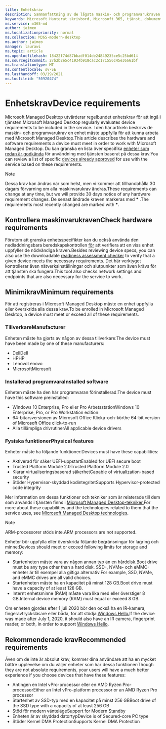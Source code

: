 ```yaml
---
title: Enhetskrav
description: Sammanfattning av de lägsta maskin- och programvarukraven för att enheter ska fungera med Microsoft Managed Desktop
keywords: Microsoft Hanterat skrivbord, Microsoft 365, tjänst, dokumentation
ms.service: m365-md
author: jaimeo
ms.localizationpriority: normal
ms.collection: M365-modern-desktop
ms.author: jaimeo
manager: laurawi
ms.topic: article
ms.openlocfilehash: 18422f74d87bbadf014de24849235ce5c25bd614
ms.sourcegitcommit: 27b2b2e5c41934b918cac2c171556c45e36661bf
ms.translationtype: MT
ms.contentlocale: sv-SE
ms.lasthandoff: 03/19/2021
ms.locfileid: "50920474"
---
```

# <a name="device-requirements"></a><span data-ttu-id="9d582-104">Enhetskrav</span><span class="sxs-lookup"><span data-stu-id="9d582-104">Device requirements</span></span>

<span data-ttu-id="9d582-105">Microsoft Managed Desktop utvärderar regelbundet enhetskrav för att ingå i tjänsten.</span><span class="sxs-lookup"><span data-stu-id="9d582-105">Microsoft Managed Desktop regularly evaluates device requirements to be included in the service.</span></span> <span data-ttu-id="9d582-106">I den här artikeln beskrivs de maskin- och programvarukrav en enhet måste uppfylla för att kunna arbeta med Microsoft Managed Desktop.</span><span class="sxs-lookup"><span data-stu-id="9d582-106">This article describes the hardware and software requirements a device must meet in order to work with Microsoft Managed Desktop.</span></span> <span data-ttu-id="9d582-107">Du kan granska en lista över specifika [enheter som redan är godkända](device-list.md) för användning med tjänsten baserat på dessa krav.</span><span class="sxs-lookup"><span data-stu-id="9d582-107">You can review a list of specific [devices already approved](device-list.md) for use with the service based on these requirements.</span></span>

> [!NOTE]
> <span data-ttu-id="9d582-108">Dessa krav kan ändras när som helst, men vi kommer att tillhandahålla 30 dagars förvarning om alla maskinvarukrav ändras.</span><span class="sxs-lookup"><span data-stu-id="9d582-108">These requirements can change at any time, but we will provide 30 days notice of any hardware requirement changes.</span></span> <span data-ttu-id="9d582-109">De senast ändrade kraven markeras med **\*** .</span><span class="sxs-lookup"><span data-stu-id="9d582-109">The requirements most recently changed are marked with **\***.</span></span> 

## <a name="check-hardware-requirements"></a><span data-ttu-id="9d582-110">Kontrollera maskinvarukraven</span><span class="sxs-lookup"><span data-stu-id="9d582-110">Check hardware requirements</span></span>

<span data-ttu-id="9d582-111">Förutom att granska enhetsspecifikter kan du också använda den nedladdningsbara beredskapskontrollen [för](../get-ready/readiness-assessment-downloadable.md) att verifiera att en viss enhet uppfyller de nödvändiga kraven.</span><span class="sxs-lookup"><span data-stu-id="9d582-111">Besides reviewing device specs, you can also use the downloadable [readiness assessment checker](../get-ready/readiness-assessment-downloadable.md) to verify that a given device meets the necessary requirements.</span></span> <span data-ttu-id="9d582-112">Det här verktyget kontrollerar även nätverksinställningar och slutpunkter som även krävs för att tjänsten ska fungera.</span><span class="sxs-lookup"><span data-stu-id="9d582-112">This tool also checks network settings and endpoints that are also necessary for the service to work.</span></span>

## <a name="minimum-requirements"></a><span data-ttu-id="9d582-113">Minimikrav</span><span class="sxs-lookup"><span data-stu-id="9d582-113">Minimum requirements</span></span>

<span data-ttu-id="9d582-114">För att registreras i Microsoft Managed Desktop måste en enhet uppfylla eller överskrida alla dessa krav.</span><span class="sxs-lookup"><span data-stu-id="9d582-114">To be enrolled in Microsoft Managed Desktop, a device must meet or exceed all of these requirements.</span></span>

### <a name="manufacturer"></a><span data-ttu-id="9d582-115">Tillverkare</span><span class="sxs-lookup"><span data-stu-id="9d582-115">Manufacturer</span></span>

<span data-ttu-id="9d582-116">Enheten måste ha gjorts av någon av dessa tillverkare:</span><span class="sxs-lookup"><span data-stu-id="9d582-116">The device must have been made by one of these manufacturers:</span></span>

- <span data-ttu-id="9d582-117">Dell</span><span class="sxs-lookup"><span data-stu-id="9d582-117">Dell</span></span>
- <span data-ttu-id="9d582-118">HP</span><span class="sxs-lookup"><span data-stu-id="9d582-118">HP</span></span>
- <span data-ttu-id="9d582-119">Lenovo</span><span class="sxs-lookup"><span data-stu-id="9d582-119">Lenovo</span></span>
- <span data-ttu-id="9d582-120">Microsoft</span><span class="sxs-lookup"><span data-stu-id="9d582-120">Microsoft</span></span>


### <a name="installed-software"></a><span data-ttu-id="9d582-121">Installerad programvara</span><span class="sxs-lookup"><span data-stu-id="9d582-121">Installed software</span></span>

<span data-ttu-id="9d582-122">Enheten måste ha den här programvaran förinstallerad:</span><span class="sxs-lookup"><span data-stu-id="9d582-122">The device must have this software preinstalled:</span></span>

- <span data-ttu-id="9d582-123">Windows 10 Enterprise, Pro eller Pro Arbetsstation</span><span class="sxs-lookup"><span data-stu-id="9d582-123">Windows 10 Enterprise, Pro, or Pro Workstation edition</span></span>
- <span data-ttu-id="9d582-124">64-bitarsversionen av Microsoft Office Klicka-och-kör</span><span class="sxs-lookup"><span data-stu-id="9d582-124">the 64-bit version of Microsoft Office click-to-run</span></span> 
- <span data-ttu-id="9d582-125">Alla tillämpliga drivrutiner</span><span class="sxs-lookup"><span data-stu-id="9d582-125">All applicable device drivers</span></span>


### <a name="physical-features"></a><span data-ttu-id="9d582-126">Fysiska funktioner</span><span class="sxs-lookup"><span data-stu-id="9d582-126">Physical features</span></span>

<span data-ttu-id="9d582-127">Enheter måste ha följande funktioner:</span><span class="sxs-lookup"><span data-stu-id="9d582-127">Devices must have these capabilities:</span></span>

- <span data-ttu-id="9d582-128">Aktiverad för säker UEFI-uppstart</span><span class="sxs-lookup"><span data-stu-id="9d582-128">Enabled for UEFI secure boot</span></span> 
- <span data-ttu-id="9d582-129">Trusted Platform Module 2.0</span><span class="sxs-lookup"><span data-stu-id="9d582-129">Trusted Platform Module 2.0</span></span> 
- <span data-ttu-id="9d582-130">Klarar virtualiseringsbaserad säkerhet</span><span class="sxs-lookup"><span data-stu-id="9d582-130">Capable of virtualization-based security</span></span> 
- <span data-ttu-id="9d582-131">Stöder Hypervisor-skyddad kodintegritet</span><span class="sxs-lookup"><span data-stu-id="9d582-131">Supports Hypervisor-protected code integrity</span></span> 

<span data-ttu-id="9d582-132">Mer information om dessa funktioner och tekniker som är relaterade till dem som används i tjänsten finns i [Microsoft Managed Desktop-tekniker.](../intro/technologies.md)</span><span class="sxs-lookup"><span data-stu-id="9d582-132">For more about these capabilities and the technologies related to them that the service uses, see [Microsoft Managed Desktop technologies](../intro/technologies.md).</span></span>

> [!NOTE]
> <span data-ttu-id="9d582-133">ARM-processorer stöds inte.</span><span class="sxs-lookup"><span data-stu-id="9d582-133">ARM processors are not supported.</span></span>

<span data-ttu-id="9d582-134">Enheter bör uppfylla eller överskrida följande begränsningar för lagring och minne:</span><span class="sxs-lookup"><span data-stu-id="9d582-134">Devices should meet or exceed following limits for storage and memory:</span></span>

- <span data-ttu-id="9d582-135">Startenheten måste vara av någon annan typ än en hårddisk.</span><span class="sxs-lookup"><span data-stu-id="9d582-135">Boot drive must be any type other than a hard disk.</span></span> <span data-ttu-id="9d582-136">SSD-, NVMe- och eMMC-enheter är till exempel alla giltiga alternativ.</span><span class="sxs-lookup"><span data-stu-id="9d582-136">For example, SSD, NVMe, and eMMC drives are all valid choices.</span></span>
- <span data-ttu-id="9d582-137">Startenheten måste ha en kapacitet på minst 128 GB.</span><span class="sxs-lookup"><span data-stu-id="9d582-137">Boot drive must have a capacity of at least 128 GB.</span></span>
- <span data-ttu-id="9d582-138">Internt enhetsminne (RAM) måste vara lika med eller överstiger 8 GB.</span><span class="sxs-lookup"><span data-stu-id="9d582-138">Internal device memory (RAM) must equal or exceed 8 GB.</span></span>

<span data-ttu-id="9d582-139">Om enheten gjordes efter 1 juli 2020 bör den också ha en IR-kamera, fingeravtrycksläsare eller båda, för att stödja [Windows Hello.](/windows-hardware/design/device-experiences/windows-hello-enhanced-sign-in-security)</span><span class="sxs-lookup"><span data-stu-id="9d582-139">If the device was made after July 1, 2020, it should also have an IR camera, fingerprint reader, or both, in order to support [Windows Hello](/windows-hardware/design/device-experiences/windows-hello-enhanced-sign-in-security).</span></span>

## <a name="recommended-requirements"></a><span data-ttu-id="9d582-140">Rekommenderade krav</span><span class="sxs-lookup"><span data-stu-id="9d582-140">Recommended requirements</span></span>

<span data-ttu-id="9d582-141">Även om de inte är absolut krav, kommer dina användare att ha en mycket bättre upplevelse om du väljer enheter som har dessa funktioner:</span><span class="sxs-lookup"><span data-stu-id="9d582-141">Though they are not absolute requirements, your users will have a much better experience if you choose devices that have these features:</span></span>

- <span data-ttu-id="9d582-142">Antingen en Intel vPro-processor eller en AMD Ryzen Pro-processor</span><span class="sxs-lookup"><span data-stu-id="9d582-142">Either an Intel vPro-platform processor or an AMD Ryzen Pro processor</span></span>
- <span data-ttu-id="9d582-143">Startenhet av SSD-typ med en kapacitet på minst 256 GB</span><span class="sxs-lookup"><span data-stu-id="9d582-143">Boot drive of the SSD type with a capacity of at least 256 GB</span></span>
- <span data-ttu-id="9d582-144">Stöd för modern vänteläge</span><span class="sxs-lookup"><span data-stu-id="9d582-144">Support for Modern Standby</span></span>
- <span data-ttu-id="9d582-145">Enheten är av skyddad datortyp</span><span class="sxs-lookup"><span data-stu-id="9d582-145">Device is of Secured-core PC type</span></span>
- <span data-ttu-id="9d582-146">Stöder Kernel DMA Protection</span><span class="sxs-lookup"><span data-stu-id="9d582-146">Supports Kernel DMA Protection</span></span>